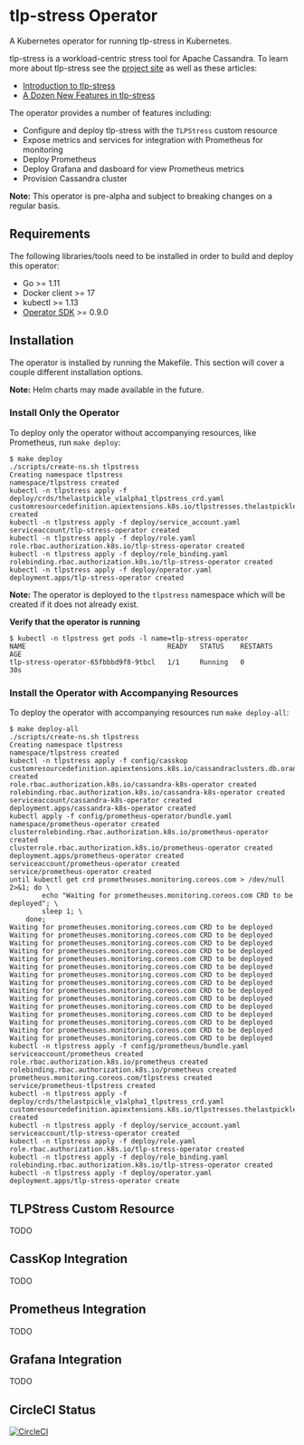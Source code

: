 # tlp-stress Operator
A Kubernetes operator for running tlp-stress in Kubernetes.

tlp-stress is a workload-centric stress tool for Apache Cassandra.  To learn more about tlp-stress see the [project site](http://thelastpickle.com/tlp-stress/) as well as these articles:

* [Introduction to tlp-stress](https://thelastpickle.com/blog/2018/10/31/tlp-stress-intro.html)
* [A Dozen New Features in tlp-stress](https://thelastpickle.com/blog/2019/07/09/tlp-stress-update.html)

The operator provides a number of features including:

* Configure and deploy tlp-stress with the `TLPStress` custom resource
* Expose metrics and services for integration with Prometheus for monitoring
* Deploy Prometheus
* Deploy Grafana and dasboard for view Prometheus metrics
* Provision Cassandra cluster

**Note:** This operator is pre-alpha and subject to breaking changes on a regular basis.

## Requirements
The following libraries/tools need to be installed in order to build and deploy this operator:

* Go >= 1.11
* Docker client >= 17
* kubectl >= 1.13
* [Operator SDK](https://github.com/operator-framework/operator-sdk) >= 0.9.0 

## Installation
The operator is installed by running the Makefile. This section will cover a couple different installation options. 

**Note:** Helm charts may made available in the future.

### Install Only the Operator
To deploy only the operator without accompanying resources, like Prometheus, run `make deploy`:   

```
$ make deploy
./scripts/create-ns.sh tlpstress
Creating namespace tlpstress
namespace/tlpstress created
kubectl -n tlpstress apply -f deploy/crds/thelastpickle_v1alpha1_tlpstress_crd.yaml
customresourcedefinition.apiextensions.k8s.io/tlpstresses.thelastpickle.com created
kubectl -n tlpstress apply -f deploy/service_account.yaml
serviceaccount/tlp-stress-operator created
kubectl -n tlpstress apply -f deploy/role.yaml
role.rbac.authorization.k8s.io/tlp-stress-operator created
kubectl -n tlpstress apply -f deploy/role_binding.yaml
rolebinding.rbac.authorization.k8s.io/tlp-stress-operator created
kubectl -n tlpstress apply -f deploy/operator.yaml
deployment.apps/tlp-stress-operator created
```

**Note:** The operator is deployed to the `tlpstress` namespace which will be created if it does not already exist.

**Verify that the operator is running**
```
$ kubectl -n tlpstress get pods -l name=tlp-stress-operator
NAME                                   READY   STATUS    RESTARTS   AGE
tlp-stress-operator-65fbbbd9f8-9tbcl   1/1     Running   0          30s
```


### Install the Operator with Accompanying Resources
To deploy the operator with accompanying resources run `make deploy-all`:

```
$ make deploy-all
./scripts/create-ns.sh tlpstress
Creating namespace tlpstress
namespace/tlpstress created
kubectl -n tlpstress apply -f config/casskop
customresourcedefinition.apiextensions.k8s.io/cassandraclusters.db.orange.com created
role.rbac.authorization.k8s.io/cassandra-k8s-operator created
rolebinding.rbac.authorization.k8s.io/cassandra-k8s-operator created
serviceaccount/cassandra-k8s-operator created
deployment.apps/cassandra-k8s-operator created
kubectl apply -f config/prometheus-operator/bundle.yaml
namespace/prometheus-operator created
clusterrolebinding.rbac.authorization.k8s.io/prometheus-operator created
clusterrole.rbac.authorization.k8s.io/prometheus-operator created
deployment.apps/prometheus-operator created
serviceaccount/prometheus-operator created
service/prometheus-operator created
until kubectl get crd prometheuses.monitoring.coreos.com > /dev/null 2>&1; do \
		echo "Waiting for prometheuses.monitoring.coreos.com CRD to be deployed"; \
		sleep 1; \
	done;
Waiting for prometheuses.monitoring.coreos.com CRD to be deployed
Waiting for prometheuses.monitoring.coreos.com CRD to be deployed
Waiting for prometheuses.monitoring.coreos.com CRD to be deployed
Waiting for prometheuses.monitoring.coreos.com CRD to be deployed
Waiting for prometheuses.monitoring.coreos.com CRD to be deployed
Waiting for prometheuses.monitoring.coreos.com CRD to be deployed
Waiting for prometheuses.monitoring.coreos.com CRD to be deployed
Waiting for prometheuses.monitoring.coreos.com CRD to be deployed
Waiting for prometheuses.monitoring.coreos.com CRD to be deployed
Waiting for prometheuses.monitoring.coreos.com CRD to be deployed
Waiting for prometheuses.monitoring.coreos.com CRD to be deployed
Waiting for prometheuses.monitoring.coreos.com CRD to be deployed
Waiting for prometheuses.monitoring.coreos.com CRD to be deployed
Waiting for prometheuses.monitoring.coreos.com CRD to be deployed
Waiting for prometheuses.monitoring.coreos.com CRD to be deployed
kubectl -n tlpstress apply -f config/prometheus/bundle.yaml
serviceaccount/prometheus created
role.rbac.authorization.k8s.io/prometheus created
rolebinding.rbac.authorization.k8s.io/prometheus created
prometheus.monitoring.coreos.com/tlpstress created
service/prometheus-tlpstress created
kubectl -n tlpstress apply -f deploy/crds/thelastpickle_v1alpha1_tlpstress_crd.yaml
customresourcedefinition.apiextensions.k8s.io/tlpstresses.thelastpickle.com created
kubectl -n tlpstress apply -f deploy/service_account.yaml
serviceaccount/tlp-stress-operator created
kubectl -n tlpstress apply -f deploy/role.yaml
role.rbac.authorization.k8s.io/tlp-stress-operator created
kubectl -n tlpstress apply -f deploy/role_binding.yaml
rolebinding.rbac.authorization.k8s.io/tlp-stress-operator created
kubectl -n tlpstress apply -f deploy/operator.yaml
deployment.apps/tlp-stress-operator create
```

## TLPStress Custom Resource 
TODO

## CassKop Integration
TODO

## Prometheus Integration
TODO

## Grafana Integration
TODO

## CircleCI Status
[![CircleCI](https://circleci.com/gh/jsanda/tlp-stress-operator/tree/master.svg?style=svg)](https://circleci.com/gh/jsanda/tlp-stress-operator/tree/master)
